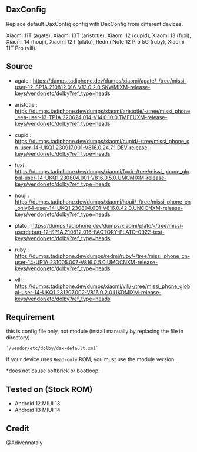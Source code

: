 ## DaxConfig
 Replace default DaxConfig config with DaxConfig from different devices.
 
 Xiaomi 11T (agate), Xiaomi 13T (aristotle), Xiaomi 12 (cupid), Xiaomi 13 (fuxi), Xiaomi 14 (houji), Xiaomi 12T (plato), Redmi Note 12 Pro 5G (ruby), Xiaomi 11T Pro (vili).

## Source
 - agate : https://dumps.tadiphone.dev/dumps/xiaomi/agate/-/tree/missi-user-12-SP1A.210812.016-V13.0.2.0.SKWMIXM-release-keys/vendor/etc/dolby?ref_type=heads
 
 - aristotle : https://dumps.tadiphone.dev/dumps/xiaomi/aristotle/-/tree/missi_phone_eea-user-13-TP1A.220624.014-V14.0.10.0.TMFEUXM-release-keys/vendor/etc/dolby?ref_type=heads
 
 - cupid : https://dumps.tadiphone.dev/dumps/xiaomi/cupid/-/tree/missi_phone_cn-user-14-UKQ1.230917.001-V816.0.24.7.1.DEV-release-keys/vendor/etc/dolby?ref_type=heads
 
 - fuxi : https://dumps.tadiphone.dev/dumps/xiaomi/fuxi/-/tree/missi_phone_global-user-14-UKQ1.230804.001-V816.0.5.0.UMCMIXM-release-keys/vendor/etc/dolby?ref_type=heads
 
 - houji : https://dumps.tadiphone.dev/dumps/xiaomi/houji/-/tree/missi_phone_cn_only64-user-14-UKQ1.230804.001-V816.0.42.0.UNCCNXM-release-keys/vendor/etc/dolby?ref_type=heads
 
 - plato : https://dumps.tadiphone.dev/dumps/xiaomi/plato/-/tree/missi-userdebug-12-SP1A.210812.016-FACTORY-PLATO-0922-test-keys/vendor/etc/dolby?ref_type=heads
 
 - ruby : https://dumps.tadiphone.dev/dumps/redmi/ruby/-/tree/missi_phone_cn-user-14-UP1A.231005.007-V816.0.5.0.UMOCNXM-release-keys/vendor/etc/dolby?ref_type=heads
 
 - vili : https://dumps.tadiphone.dev/dumps/xiaomi/vili/-/tree/missi_phone_global-user-14-UKQ1.231207.002-V816.0.2.0.UKDMIXM-release-keys/vendor/etc/dolby?ref_type=heads

 
## Requirement
 this is config file only, not module (install manually by replacing the file in directory).
   
    `/vendor/etc/dolby/dax-default.xml`

  If your device uses `Read-only` ROM, you must use the module version.

 *does not cause softbrick or bootloop.

## Tested on (Stock ROM)
  - Android 12 MIUI 13
  - Android 13 MIUI 14

## Credit
@Adivennataly

